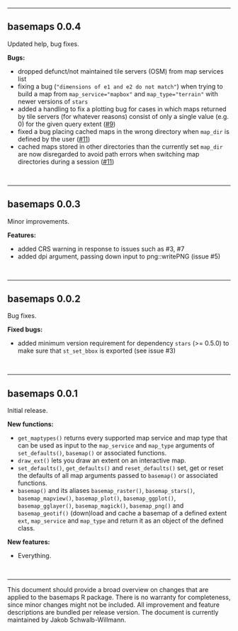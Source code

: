 ***

## basemaps 0.0.4
Updated help, bug fixes.

**Bugs:**

* dropped defunct/not maintained tile servers (OSM) from map services list
* fixing a bug (`"dimensions of e1 and e2 do not match"`) when trying to build a map from `map_service="mapbox"` and `map_type="terrain"` with newer versions of `stars`
* added a handling to fix a plotting bug for cases in which maps returned by tile servers (for whatever reasons) consist of only a single value (e.g. 0) for the given query extent ([#9](https://github.com/16EAGLE/basemaps/issues/9))
* fixed a bug placing cached maps in the wrong directory when `map_dir` is defined by the user ([#11](https://github.com/16EAGLE/basemaps/issues/11))
* cached maps stored in other directories than the currently set `map_dir` are now disregarded to avoid path errors when switching map directories during a session ([#11](https://github.com/16EAGLE/basemaps/issues/11))


<br>

***

## basemaps 0.0.3
Minor improvements.

**Features:**

* added CRS warning in response to issues such as #3, #7
* added dpi argument, passing down input to png::writePNG (issue #5)

<br>

***

## basemaps 0.0.2
Bug fixes.

**Fixed bugs:**

* added minimum version requirement for dependency `stars` (>= 0.5.0) to make sure that `st_set_bbox` is exported (see issue #3)

<br>

***

## basemaps 0.0.1
Initial release.

**New functions:**

* `get_maptypes()` returns every supported map service and map type that can be used as input to the `map_service` and `map_type` arguments of `set_defaults()`, `basemap()` or associated functions.
* `draw_ext()` lets you draw an extent on an interactive map.
* `set_defaults()`, `get_defaults()` and `reset_defaults()` set, get or reset the defaults of all map arguments passed to `basemap()` or associated functions.
* `basemap()` and its aliases `basemap_raster()`, `basemap_stars()`, `basemap_mapview()`, `basemap_plot()`, `basemap_ggplot()`, `basemap_gglayer()`, `basemap_magick()`, `basemap_png()` and `basemap_geotif()` (down)load and cache a basemap of a defined extent `ext`, `map_service` and `map_type` and return it as an object of the defined class.

**New features:**

* Everything.

<br>

***
This document should provide a broad overview on changes that are applied to the basemaps R package. There is no warranty for completeness, since minor changes might not be included. All improvement and feature descriptions are bundled per release version. The document is currently maintained by Jakob Schwalb-Willmann.
